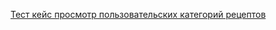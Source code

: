 [Тест кейс просмотр пользовательских категорий рецептов](https://docs.google.com/spreadsheets/d/1EMURacmFoU4KiPnECs_rYU9Ye2eCWatT/edit?usp=drive_link&ouid=107051712074057409623&rtpof=true&sd=true)
